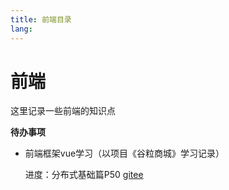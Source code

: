 ```yaml
---
title: 前端目录
lang: 
---
```


# 前端

这里记录一些前端的知识点

**待办事项**

* 前端框架vue学习（以项目《谷粒商城》学习记录）

  进度：分布式基础篇P50 [gitee](https://gitee.com/ching7777/renren-fast-vue)